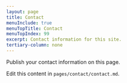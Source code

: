 ```yaml
---
layout: page
title: Contact
menuInclude: true
menuTopTitle: Contact
menuTopIndex: 99
excerpt: Contact information for this site.
tertiary-column: none
---
```


Publish your contact information on this page.

Edit this content in `pages/contact/contact.md`.